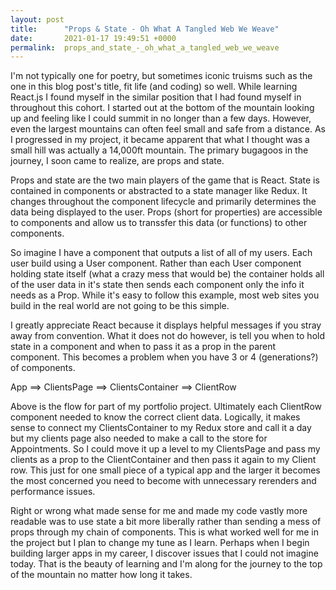 ```yaml
---
layout: post
title:      "Props & State - Oh What A Tangled Web We Weave"
date:       2021-01-17 19:49:51 +0000
permalink:  props_and_state_-_oh_what_a_tangled_web_we_weave
---
```



I'm not typically one for poetry, but sometimes iconic truisms such as the one in this blog post's title, fit life (and coding) so well. While learning React.js I found myself in the similar position that I had found myself in throughout this cohort. I started out at the bottom of the mountain looking up and feeling like I could summit in no longer than a few days. However, even the largest mountains can often feel small and safe from a distance. As I progressed in my project, it became apparent that what I thought was a small hill was actually a 14,000ft mountain. The primary bugagoos in the journey, I soon came to realize, are props and state.

Props and state are the two main players of the game that is React. State is contained in components or abstracted to a state manager like Redux. It changes throughout the component lifecycle and primarily determines the data being displayed to the user. Props (short for properties) are accessible to components and allow us to transsfer this data (or functions) to other components.

So imagine I have a component that outputs a list of all of my users. Each user build using a User component. Rather than each User component holding state itself (what a crazy mess that would be) the container holds all of the user data in it's state then sends each component only the info it needs as a Prop. While it's easy to follow this example, most web sites you build in the real world are not going to be this simple.

I greatly appreciate React because it displays helpful messages if you stray away from convention. What it does not do however, is tell you when to hold state in a component and when to pass it as a prop in the parent component. This becomes a problem when you have 3 or 4 (generations?) of components.


App ==> ClientsPage ==> ClientsContainer ==> ClientRow


Above is the flow for part of my portfolio project. Ultimately each ClientRow component needed to know the correct client data. Logically, it makes sense to connect my ClientsContainer to my Redux store and call it a day but my clients page also needed to make a call to the store for Appointments. So I could move it up a level to my ClientsPage and pass my clients as a prop to the ClientContainer and then pass it again to my Client row. This just for one small piece of a typical app and the larger it becomes the most concerned you need to become with unnecessary rerenders and performance issues.

Right or wrong what made sense for me and made my code vastly more readable was to use state a bit more liberally rather than sending a mess of props through my chain of components. This is what worked well for me in the project but I plan to change my tune as I learn. Perhaps when I begin building larger apps in my career, I discover issues that I could not imagine today. That is the beauty of learning and I'm along for the journey to the top of the mountain no matter how long it takes.
